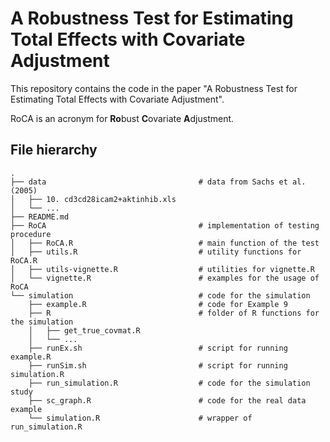# A Robustness Test for Estimating Total Effects with Covariate Adjustment

This repository contains the code in the paper "A Robustness Test for Estimating Total Effects with Covariate Adjustment".

RoCA is an acronym for **Ro**bust **C**ovariate **A**djustment.

## File hierarchy

```
.
├── data                                  # data from Sachs et al. (2005)
│   ├── 10. cd3cd28icam2+aktinhib.xls
│   └── ...
├── README.md
├── RoCA                                  # implementation of testing procedure
│   ├── RoCA.R                            # main function of the test
│   ├── utils.R                           # utility functions for RoCA.R
│   ├── utils-vignette.R                  # utilities for vignette.R
│   └── vignette.R                        # examples for the usage of RoCA 
└── simulation                            # code for the simulation
	├── example.R                         # code for Example 9
    ├── R                                 # folder of R functions for the simulation
    │   ├── get_true_covmat.R
    │   └── ...
    ├── runEx.sh                          # script for running example.R
    ├── runSim.sh                         # script for running simulation.R
    ├── run_simulation.R                  # code for the simulation study
    ├── sc_graph.R                        # code for the real data example
    └── simulation.R                      # wrapper of run_simulation.R
```

